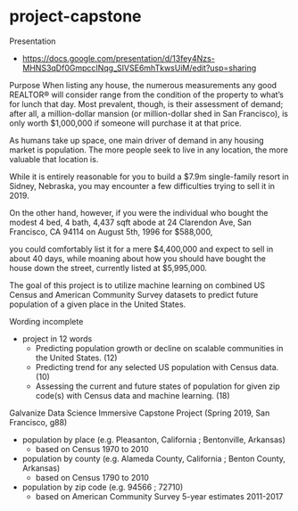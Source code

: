 # project-capstone

Presentation 
- https://docs.google.com/presentation/d/13fey4Nzs-MHNS3qDf0GmpccINqg_SIVSE6mhTkwsUiM/edit?usp=sharing

Purpose
When listing any house, the numerous measurements any 
good REALTOR® will consider range from the condition of 
the property to what’s for lunch that day. Most prevalent, though, 
is their assessment of demand; after all, a million-dollar mansion 
(or million-dollar shed in San Francisco), is only worth $1,000,000 
if someone will purchase it at that price. 

As humans take up space, one main driver of demand in any 
housing market is population. The more people seek to live in
any location, the more valuable that location is.

While it is entirely reasonable for you to build a $7.9m single-family 
resort in Sidney, Nebraska, you may encounter a few difficulties 
trying to sell it in 2019.
 
On the other hand, however, if you were the individual who bought 
the modest 4 bed, 4 bath, 4,437 sqft abode at 24 Clarendon Ave,
San Francisco, CA 94114 on August 5th, 1996 for $588,000,

















you could comfortably list it for a mere $4,400,000 and expect to
sell in about 40 days, while moaning about how you should have 
bought the house down the street, currently listed at $5,995,000.

The goal of this project is to utilize machine learning on combined
US Census and American Community Survey datasets to predict
future population of a given place in the United States.   


Wording incomplete 
- project in 12 words
    - Predicting population growth or decline on scalable communities in the United States. (12)
    - Predicting trend for any selected US population with Census data. (10)
    - Assessing the current and future states of population for given zip code(s) with Census data and machine learning. (18) 

Galvanize Data Science Immersive Capstone Project (Spring 2019, San Francisco, g88)

- population by place (e.g. Pleasanton, California ; Bentonville, Arkansas)
    - based on Census 1970 to 2010
- population by county (e.g. Alameda County, California ; Benton County, Arkansas)
    - based on Census 1790 to 2010
- population by zip code (e.g. 94566 ; 72710)
    - based on American Community Survey 5-year estimates 2011-2017
